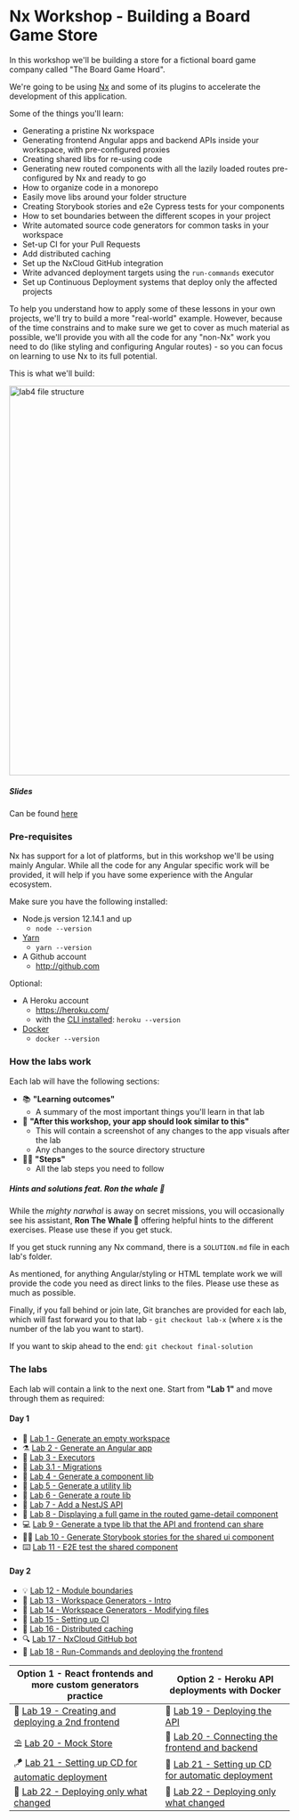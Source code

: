 # Nx Workshop - Building a Board Game Store

In this workshop we'll be building a store for a fictional board game company called "The Board Game Hoard".

We're going to be using [Nx](https://nx.dev/) and some of its plugins to accelerate the development of this application.

Some of the things you'll learn:

- Generating a pristine Nx workspace
- Generating frontend Angular apps and backend APIs inside your workspace, with pre-configured proxies
- Creating shared libs for re-using code
- Generating new routed components with all the lazily loaded routes pre-configured by Nx and ready to go
- How to organize code in a monorepo
- Easily move libs around your folder structure
- Creating Storybook stories and e2e Cypress tests for your components
- How to set boundaries between the different scopes in your project
- Write automated source code generators for common tasks in your workspace
- Set-up CI for your Pull Requests
- Add distributed caching
- Set up the NxCloud GitHub integration
- Write advanced deployment targets using the `run-commands` executor
- Set up Continuous Deployment systems that deploy only the affected projects

To help you understand how to apply some of these lessons in your own projects, we'll try to build a more "real-world" example. However, because of the time constrains and to make sure we get to cover as much material as possible, we'll provide you with all the code for any "non-Nx" work you need to do (like styling and configuring Angular routes) - so you can focus on learning to use Nx to its full potential.

This is what we'll build:

  <img src="docs/assets/game-demo.gif" height="700" alt="lab4 file structure">

##### Slides

Can be found [here](https://bit.ly/393cP6G)

### Pre-requisites

Nx has support for a lot of platforms, but in this workshop we'll be using mainly Angular. While all the code for any Angular specific work will be provided, it will help if you have some experience with the Angular ecosystem.

Make sure you have the following installed:

- Node.js version 12.14.1 and up
  - `node --version`
- [Yarn](https://classic.yarnpkg.com/en/docs/install/)
  - `yarn --version`
- A Github account
  - http://github.com

Optional:

- A Heroku account
  - https://heroku.com/
  - with the [CLI installed](https://devcenter.heroku.com/articles/heroku-cli): `heroku --version`
- [Docker](https://www.docker.com/get-started)
  - `docker --version`

### How the labs work

Each lab will have the following sections:

- 📚 **"Learning outcomes"**
  - A summary of the most important things you'll learn in that lab
- 📲 **"After this workshop, your app should look similar to this"**
  - This will contain a screenshot of any changes to the app visuals after the lab
  - Any changes to the source directory structure
- 🏋️‍♀️ **"Steps"**
  - All the lab steps you need to follow

##### Hints and solutions feat. Ron the whale 🐳

While the _mighty narwhal_ is away on secret missions, you will occasionally see his assistant, **Ron The Whale 🐳** offering helpful hints to the different exercises. Please use these if you get stuck.

If you get stuck running any Nx command, there is a `SOLUTION.md` file in each lab's folder.

As mentioned, for anything Angular/styling or HTML template work we will provide the code you need as direct links to the files. Please use these as much as possible.

Finally, if you fall behind or join late, Git branches are provided for each lab, which will fast forward you to that lab - `git checkout lab-x` (where `x` is the number of the lab you want to start).

If you want to skip ahead to the end: `git checkout final-solution`

### The labs

Each lab will contain a link to the next one. Start from **"Lab 1"** and move through them as required:

#### Day 1

- 🔬 [Lab 1 - Generate an empty workspace](docs/lab1/LAB.md)
- ⚗️ [Lab 2 - Generate an Angular app](docs/lab2/LAB.md)
- 🧪 [Lab 3 - Executors](docs/lab3/LAB.md)
- 🚂 [Lab 3.1 - Migrations](docs/lab3.1/LAB.md)
- 🔭 [Lab 4 - Generate a component lib](docs/lab4/LAB.md)
- 🧬 [Lab 5 - Generate a utility lib](docs/lab5/LAB.md)
- 🧮 [Lab 6 - Generate a route lib](docs/lab6/LAB.md)
- 🤖 [Lab 7 - Add a NestJS API](docs/lab7/LAB.md)
- 📐 [Lab 8 - Displaying a full game in the routed game-detail component](docs/lab8/LAB.md)
- 💻 [Lab 9 - Generate a type lib that the API and frontend can share](docs/lab9/LAB.md)
- 👩‍💻 [Lab 10 - Generate Storybook stories for the shared ui component](docs/lab10%20-%20bonus/LAB.md)
- ⌨️ [Lab 11 - E2E test the shared component](docs/lab11%20-%20bonus/LAB.md)

#### Day 2

- 💡 [Lab 12 - Module boundaries](docs/lab12/LAB.md)
- 🧸️ [Lab 13 - Workspace Generators - Intro](docs/lab13/LAB.md)
- 🧵 [Lab 14 - Workspace Generators - Modifying files](docs/lab14/LAB.md)
- 💎 [Lab 15 - Setting up CI](docs/lab15/LAB.md)
- 🔌 [Lab 16 - Distributed caching](docs/lab16/LAB.md)
- 🔍 [Lab 17 - NxCloud GitHub bot](docs/lab17/LAB.md)
- 📎 [Lab 18 - Run-Commands and deploying the frontend](docs/lab18/LAB.md)

| Option 1 - React frontends and more custom generators practice              | Option 2 - Heroku API deployments with Docker                           |
| --------------------------------------------------------------------------- | ----------------------------------------------------------------------- |
| 🧭 [Lab 19 - Creating and deploying a 2nd frontend](docs/lab19-alt/LAB.md)  | 🧲 [Lab 19 - Deploying the API](docs/lab19/LAB.md)                      |
| ⛱️ [Lab 20 - Mock Store](docs/lab20-alt/LAB.md)                             | 🎸 [Lab 20 - Connecting the frontend and backend](docs/lab20/LAB.md)    |
| 🪁 [Lab 21 - Setting up CD for automatic deployment](docs/lab21-alt/LAB.md) | 🎈 [Lab 21 - Setting up CD for automatic deployment](docs/lab21/LAB.md) |
| 💈 [Lab 22 - Deploying only what changed](docs/lab22/LAB.md)                | 💈 [Lab 22 - Deploying only what changed](docs/lab22/LAB.md)            |
